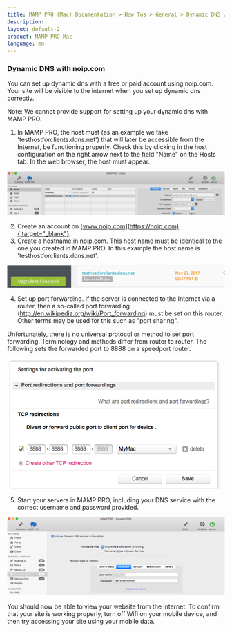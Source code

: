 ```yaml
---
title: MAMP PRO (Mac) Documentation > How Tos > General > Dynamic DNS with noip.com
description: 
layout: default-2
product: MAMP PRO Mac
language: en
---
```


### Dynamic DNS with noip.com

You can set up dynamic dns with a free or paid account using noip.com. Your site will be visible to the internet when you set up dynamic dns correctly. 

<div class="alert" role="alert">
Note: We cannot provide support for setting up your dynamic dns with MAMP PRO.
</div>

1. In MAMP PRO, the host must (as an example we take 'testhostforclients.ddns.net') that will later be accessible from the Internet, be functioning properly. Check this by clicking in the host configuration on the right arrow next to the field "Name" on the Hosts tab. In the web browser, the host must appear.

![MAMP](/en/MAMP-PRO-Mac/How-Tos/General/noip/hostsMAMPPRO.png)

2. Create an account on [www.noip.com](https://noip.com){:target="_blank"}.
3. Create a hostname in noip.com. This host name must be identical to the one you created in MAMP PRO. In this example the host name is 'testhostforclients.ddns.net'.

![MAMP](/en/MAMP-PRO-Mac/How-Tos/General/noip/hostName.png)

4. Set up port forwarding. If the server is connected to the Internet via a router, then a so-called port 
forwarding (http://en.wikipedia.org/wiki/Port_forwarding) must be set on this router. Other terms may be used for this such as "port sharing".

Unfortunately, there is no universal protocol or method to set port forwarding. Terminology and methods differ from router to router. The following sets the forwarded port to 8888 on a speedport router.

![MAMP](/en/MAMP-PRO-Mac/How-Tos/General/noip/portForwarding.png)

5. Start your servers in MAMP PRO, including your DNS service with the correct username and password provided.

![MAMP](/en/MAMP-PRO-Mac/How-Tos/General/noip/dynDNS.png)

You should now be able to view your website from the internet. To confirm that your site is working properly, turn off Wifi on your mobile device, and then try accessing your site using your mobile data.



